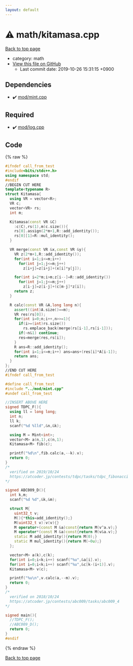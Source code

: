 ```yaml
---
layout: default
---
```


<!-- mathjax config similar to math.stackexchange -->
<script type="text/javascript" async
  src="https://cdnjs.cloudflare.com/ajax/libs/mathjax/2.7.5/MathJax.js?config=TeX-MML-AM_CHTML">
</script>
<script type="text/x-mathjax-config">
  MathJax.Hub.Config({
    TeX: { equationNumbers: { autoNumber: "AMS" }},
    tex2jax: {
      inlineMath: [ ['$','$'] ],
      processEscapes: true
    },
    "HTML-CSS": { matchFontHeight: false },
    displayAlign: "left",
    displayIndent: "2em"
  });
</script>

<script type="text/javascript" src="https://cdnjs.cloudflare.com/ajax/libs/jquery/3.4.1/jquery.min.js"></script>
<script src="https://cdn.jsdelivr.net/npm/jquery-balloon-js@1.1.2/jquery.balloon.min.js" integrity="sha256-ZEYs9VrgAeNuPvs15E39OsyOJaIkXEEt10fzxJ20+2I=" crossorigin="anonymous"></script>
<script type="text/javascript" src="../../assets/js/copy-button.js"></script>
<link rel="stylesheet" href="../../assets/css/copy-button.css" />


# :warning: math/kitamasa.cpp
<a href="../../index.html">Back to top page</a>

* category: math
* <a href="{{ site.github.repository_url }}/blob/master/math/kitamasa.cpp">View this file on GitHub</a>
    - Last commit date: 2019-10-26 15:31:15 +0900




## Dependencies
* :heavy_check_mark: <a href="../mod/mint.cpp.html">mod/mint.cpp</a>


## Required
* :heavy_check_mark: <a href="../mod/log.cpp.html">mod/log.cpp</a>


## Code
{% raw %}
```cpp
#ifndef call_from_test
#include<bits/stdc++.h>
using namespace std;
#endif
//BEGIN CUT HERE
template<typename R>
struct Kitamasa{
  using VR = vector<R>;
  VR c;
  vector<VR> rs;
  int m;

  Kitamasa(const VR &C)
    :c(C),rs(1),m(c.size()){
    rs[0].assign(2*m+1,R::add_identity());
    rs[0][1]=R::mul_identity();
  }

  VR merge(const VR &x,const VR &y){
    VR z(2*m+1,R::add_identity());
    for(int i=1;i<=m;i++)
      for(int j=1;j<=m;j++)
        z[i+j]=z[i+j]+(x[i]*y[j]);

    for(int i=2*m;i>m;z[i--]=R::add_identity())
      for(int j=1;j<=m;j++)
        z[i-j]=z[i-j]+(c[m-j]*z[i]);
    return z;
  }

  R calc(const VR &A,long long n){
    assert((int)A.size()==m);
    VR res(rs[0]);
    for(int i=0;n;i++,n>>=1){
      if(i>=(int)rs.size())
        rs.emplace_back(merge(rs[i-1],rs[i-1]));
      if(~n&1) continue;
      res=merge(res,rs[i]);
    }
    R ans=R::add_identity();
    for(int i=1;i<=m;i++) ans=ans+(res[i]*A[i-1]);
    return ans;
  }
};
//END CUT HERE
#ifndef call_from_test

#define call_from_test
#include "../mod/mint.cpp"
#undef call_from_test

//INSERT ABOVE HERE
signed TDPC_F(){
  using ll = long long;
  int n;
  ll k;
  scanf("%d %lld",&n,&k);

  using M = Mint<int>;
  vector<M> a(n,1),c(n,1);
  Kitamasa<M> fib(c);

  printf("%d\n",fib.calc(a,--k).v);
  return 0;
}
/*
  verified on 2019/10/24
  https://atcoder.jp/contests/tdpc/tasks/tdpc_fibonacci
*/

signed ABC009_D(){
  int k,m;
  scanf("%d %d",&k,&m);

  struct M{
    uint32_t v;
    M(){*this=add_identity();}
    M(uint32_t v):v(v){}
    M operator+(const M &a)const{return M(v^a.v);}
    M operator*(const M &a)const{return M(v&a.v);}
    static M add_identity(){return M(0);}
    static M mul_identity(){return M(~0u);}
  };

  vector<M> a(k),c(k);
  for(int i=0;i<k;i++) scanf("%u",&a[i].v);
  for(int i=0;i<k;i++) scanf("%u",&c[k-(i+1)].v);
  Kitamasa<M> v(c);

  printf("%u\n",v.calc(a,--m).v);
  return 0;
}
/*
  verified on 2018/10/24
  https://atcoder.jp/contests/abc009/tasks/abc009_4
*/

signed main(){
  //TDPC_F();
  //ABC009_D();
  return 0;
}
#endif

```
{% endraw %}

<a href="../../index.html">Back to top page</a>

